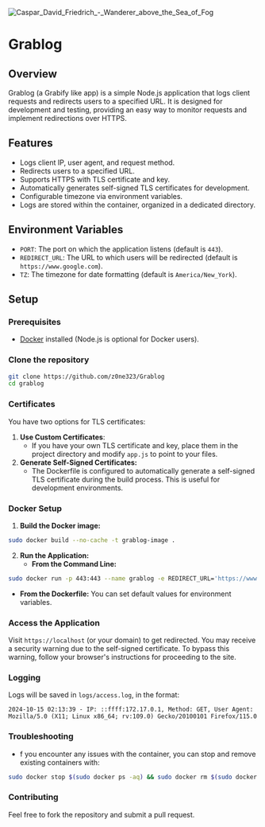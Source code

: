 ![Caspar_David_Friedrich_-_Wanderer_above_the_Sea_of_Fog](https://github.com/user-attachments/assets/f76153f9-6ad7-49d0-8970-a730128a6c30)

# Grablog

## Overview
Grablog (a Grabify like app) is a simple Node.js application that logs client requests and redirects users to a specified URL. It is designed for development and testing, providing an easy way to monitor requests and implement redirections over HTTPS.

## Features
- Logs client IP, user agent, and request method.
- Redirects users to a specified URL.
- Supports HTTPS with TLS certificate and key.
- Automatically generates self-signed TLS certificates for development.
- Configurable timezone via environment variables.
- Logs are stored within the container, organized in a dedicated directory.

## Environment Variables
- `PORT`: The port on which the application listens (default is `443`).
- `REDIRECT_URL`: The URL to which users will be redirected (default is `https://www.google.com`).
- `TZ`: The timezone for date formatting (default is `America/New_York`).

## Setup

### Prerequisites
- [Docker](https://docs.docker.com/get-docker/) installed (Node.js is optional for Docker users).

### Clone the repository
```bash
git clone https://github.com/z0ne323/Grablog
cd grablog
```

### Certificates
You have two options for TLS certificates:

1. **Use Custom Certificates**:
   - If you have your own TLS certificate and key, place them in the project directory and modify `app.js` to point to your files.
2. **Generate Self-Signed Certificates:**
   - The Dockerfile is configured to automatically generate a self-signed TLS certificate during the build process. This is useful for development environments.

### Docker Setup
1. **Build the Docker image:**
```bash
sudo docker build --no-cache -t grablog-image .
```
2. **Run the Application:** 
   - **From the Command Line:**
```bash
sudo docker run -p 443:443 --name grablog -e REDIRECT_URL='https://www.netflix.com' -e TZ='America/Los_Angeles' grablog-image
```
   - **From the Dockerfile:**  You can set default values for environment variables.

### Access the Application
Visit `https://localhost` (or your domain) to get redirected. You may receive a security warning due to the self-signed certificate. To bypass this warning, follow your browser's instructions for proceeding to the site.

### Logging
Logs will be saved in `logs/access.log`, in the format:
```text
2024-10-15 02:13:39 - IP: ::ffff:172.17.0.1, Method: GET, User Agent: Mozilla/5.0 (X11; Linux x86_64; rv:109.0) Gecko/20100101 Firefox/115.0
```

### Troubleshooting
- f you encounter any issues with the container, you can stop and remove existing containers with:
```bash
sudo docker stop $(sudo docker ps -aq) && sudo docker rm $(sudo docker ps -aq)
```

### Contributing
Feel free to fork the repository and submit a pull request. 
